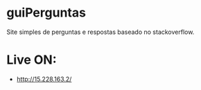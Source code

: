 # guiPerguntas
 Site simples de perguntas e respostas baseado no stackoverflow.

# Live ON:
- http://15.228.163.2/
